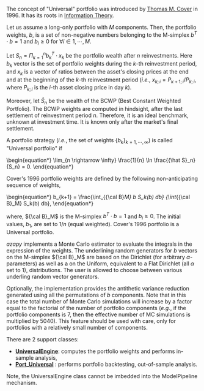 The concept of "Universal" portfolio was introduced by
[Thomas M. Cover](https://web.mit.edu/6.454/www/www_fall_2001/shaas/universal_portfolios.pdf)
in 1996. It has its roots in
[Information Theory](https://www.amazon.com/Elements-Information-Theory-Telecommunications-Processing/dp/0471241954).

Let us assume a long-only portfolio with $M$ components. Then, the portfolio weights, $b$, is a set 
of non-negative numbers belonging to the M-simplex $b^T \cdot b = 1$ and $b_{i} \geq 0$ for $\forall i \in 1,\cdots,M$.

Let $S_n = \Pi_{k=1}^n b_k^T \cdot x_k$ be the portfolio wealth after $n$
reinvestments. Here $b_k$ vector is the set of portfolio weights during the $k$-th
reinvestment period, and $x_k$ is a vector of
ratios between the asset's closing prices at the end and at the beginning of the $k$-th
reinvestment period (*i.e.*, $x_{k;i} = P_{k+1;i} / P_{k;i}$, where $P_{k;i}$ is the $i$-th asset closing price
in day $k$). 

Moreover, let ${\hat S}_n$
be the wealth of the BCWP (Best Constant Weighted Portfolio).
The BCWP weights are computed in hindsight, after the last settlement of reinvestment period $n$.
Therefore, it is an ideal benchmark, unknown at investment time. It is known only after the market's final settlement.

A portfolio strategy (*i.e.*, the set of weights $\{b_k\}_{k=1,\cdots,\infty }$) is called "Universal portfolio" if 

\begin{equation*}
  \lim_{n \rightarrow \infty} \frac{1}{n} \ln \frac{{\hat S}_n}{S_n} = 0.
\end{equation*}

Cover's 1996 portfolio weights are defined by the following
non-anticipating sequence of weights,

\begin{equation*}
  b_{k+1} = \frac{\int_{{\cal B}_M} b S_k(b) db}
  {\int_{{\cal B}_M} S_k(b) db},
\end{equation*}

where,
${\cal B}_M$ is the M-simplex $b^T \cdot b = 1$ and $b_{i} \geq 0$.
The initial values, $b_1$, are set to $1/n$ (equal weighted).
Cover's 1996 portfolio is a Universal portfolio.

*azapy* implements a Monte Carlo estimator to evaluate the integrals in the
expression of the weights. The
underlining random generators for $b$ vectors on the M-simplex
${\cal B}_M$ are based on the Dirichlet (for arbitrary $\alpha$-parameters)
as well as a on the Uniform,
equivalent to a Flat Dirichlet (all $\alpha$ set to $1$),
distributions. The user is allowed to choose between various underling
random vector generators.

Optionally, the implementation provides the antithetic variance reduction
generated using all the permutations of $b$ components. 
Note that in this case the total number of Monte Carlo simulations
will increase by a factor equal to the factorial of the number of portfolio
components (*e.g.*, if the portfolio components is 7, then the effective
number of MC simulations is multiplied by 5040).
This feature should be used with care,
only for portfolios with a relatively small number of components.

There are 2 support classes:

* [**UniversalEngine**](azapy.Engines.UniversalEngine.UniversalEngine):
computes the portfolio weights and performs in-sample analysis,
* [**Port_Universal**](azapy.PortOpt.Port_Universal.Port_Universal) :
performs portfolio backtesting, out-of-sample analysis.

Note, the UniversalEngine class cannot be imbedded into the ModelPipeline
mechanism.
